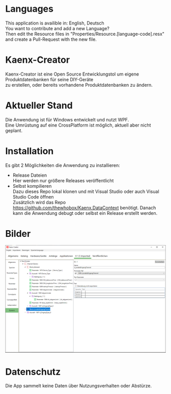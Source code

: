# Languages
This application is availible in: English, Deutsch  
You want to contribute and add a new Language?  
Then edit the Resource files in "Properties/Resource.\[language-code\].resx"  
and create a Pull-Request with the new file.

# Kaenx-Creator
Kaenx-Creator ist eine Open Source Entwicklungstol um eigene Produktdatenbanken für seine DIY-Geräte  
zu erstellen, oder bereits vorhandene Produktdatenbanken zu ändern.
  
# Aktueller Stand
Die Anwendung ist für Windows entwickelt und nutzt WPF.  
Eine Umrüstung auf eine CrossPlatform ist möglich, aktuell aber nicht geplant.  
  
# Installation
Es gibt 2 Möglichkeiten die Anwendung zu installieren:  
 - Release Dateien  
    Hier werden nur größere Releases veröffentlicht
 - Selbst kompilieren  
    Dazu dieses Repo lokal klonen und mit Visual Studio oder auch Visual Studio Code öffnen  
    Zusätzlich wird das Repo https://github.com/thewhobox/Kaenx.DataContext benötigt.
    Danach kann die Anwendung debugt oder selbst ein Release erstellt werden.

# Bilder
[![Kaenx-Connect Ansicht Dynamic](/Images/Dynamic.png)](/Images/)
  
# Datenschutz
Die App sammelt keine Daten über Nutzungsverhalten oder Abstürze.
